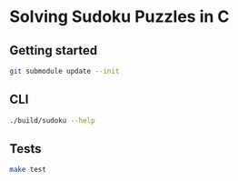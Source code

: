 # Solving Sudoku Puzzles in C

## Getting started

```bash
git submodule update --init
```

## CLI

```bash
./build/sudoku --help
```

## Tests

```bash
make test
```
